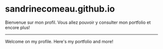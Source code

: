 # sandrinecomeau.github.io
Bienvenue sur mon profil.
Vous allez pouvoir y consulter mon portfolio et encore plus!

-----------------------
Welcome on my profile.
Here's my portfolio and more!
